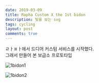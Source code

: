 ```yaml
---
date: 2019-03-09
title: Rapha Custom X the 1st bidon
description: 빛을 보는 svg
tags: cycling
layout: post
comments: true
---
```

ㄹㅏㅍㅏ에서 드디어 커스텀 서비스를 시작했다.  
그래서 만들어 본 보급소 프로토타입

![1bidon1](https://lh3.googleusercontent.com/Xg6wDg-mQh-sVLB25XVdWx_mxocD--2nSmOPJ7Hii3P31rMgxSBgWRqhaSO6uHclNgM7GPoiqEhsmT2wgv0GQOnYsquISdCsAcuTGk8cdtqTIo65o4ZmLcNtH9n9NIzoelL6-0o_oQ=w800)

![1bidon2](https://lh3.googleusercontent.com/SN9TgwgWgC51Z76JWMbSdo7TjWCzcBzwUoSpO8TS3qjqVgvyt5GJneUjowvPla0mRqx2hUD9j68rJ9oXb-KjjuH56D6ADId2cEbVBBjae61jckrRZtUJdQgbEaMRkTlWRfI8HT6vYQ=w800)

